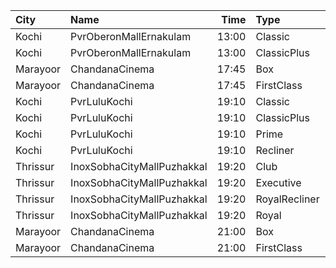 | City     | Name                       |  Time | Type          | Price | Capacity | Booked |
| :------- | :------------------------- | ----: | :------------ | ----: | -------: | -----: |
| Kochi    | PvrOberonMallErnakulam     | 13:00 | Classic       |  110₹ |       36 |     20 |
| Kochi    | PvrOberonMallErnakulam     | 13:00 | ClassicPlus   |  140₹ |       81 |     49 |
| Marayoor | ChandanaCinema             | 17:45 | Box           |  120₹ |       60 |     60 |
| Marayoor | ChandanaCinema             | 17:45 | FirstClass    |  100₹ |      370 |    220 |
| Kochi    | PvrLuluKochi               | 19:10 | Classic       |  140₹ |       39 |     19 |
| Kochi    | PvrLuluKochi               | 19:10 | ClassicPlus   |  160₹ |       91 |     71 |
| Kochi    | PvrLuluKochi               | 19:10 | Prime         |  190₹ |       68 |     45 |
| Kochi    | PvrLuluKochi               | 19:10 | Recliner      |  350₹ |       10 |      9 |
| Thrissur | InoxSobhaCityMallPuzhakkal | 19:20 | Club          |  170₹ |       75 |      0 |
| Thrissur | InoxSobhaCityMallPuzhakkal | 19:20 | Executive     |  130₹ |       12 |      0 |
| Thrissur | InoxSobhaCityMallPuzhakkal | 19:20 | RoyalRecliner |  290₹ |        1 |      0 |
| Thrissur | InoxSobhaCityMallPuzhakkal | 19:20 | Royal         |  170₹ |        6 |      0 |
| Marayoor | ChandanaCinema             | 21:00 | Box           |  120₹ |       60 |     60 |
| Marayoor | ChandanaCinema             | 21:00 | FirstClass    |  100₹ |      370 |    220 |